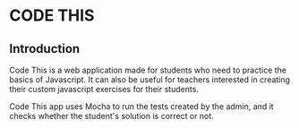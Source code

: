 # CODE THIS

## Introduction

Code This is a web application made for students who need to practice the basics of Javascript. It can also be useful for teachers interested in creating their custom javascript exercises for their students.

Code This app uses Mocha to run the tests created by the admin, and it checks whether the student's solution is correct or not.

